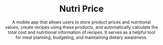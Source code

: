 <h1 align="center">Nutri Price</h1>

<p align="center">  
A mobile app that allows users to store product prices and nutritional values, create recipes using these products, and automatically calculate the total cost and nutritional information of recipes. It serves as a helpful tool for meal planning, budgeting, and maintaining dietary awareness.
</p>
